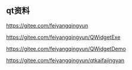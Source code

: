## qt资料

https://gitee.com/feiyangqingyun

https://gitee.com/feiyangqingyun/QWidgetExe

https://gitee.com/feiyangqingyun/QWidgetDemo

https://gitee.com/feiyangqingyun/qtkaifajingyan

